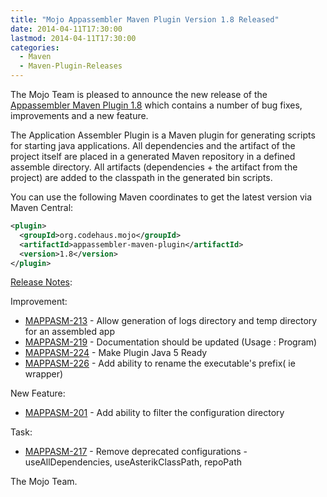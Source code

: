 ```yaml
---
title: "Mojo Appassembler Maven Plugin Version 1.8 Released"
date: 2014-04-11T17:30:00
lastmod: 2014-04-11T17:30:00
categories:
  - Maven
  - Maven-Plugin-Releases
---
```

The Mojo Team is pleased to announce the new release 
of the [Appassembler Maven Plugin 1.8](http://mojo.codehaus.org/appassembler/appassembler-maven-plugin/)
which contains a number of bug fixes, improvements and a new feature.

The Application Assembler Plugin is a Maven plugin for generating
scripts for starting java applications.
All dependencies and the artifact of the project itself are placed in
a generated Maven repository in a defined assemble directory.
All artifacts (dependencies + the artifact from the project) are added
to the classpath in the generated bin scripts.

You can use the following Maven coordinates to get the latest version via Maven Central:

```xml
<plugin>
  <groupId>org.codehaus.mojo</groupId>
  <artifactId>appassembler-maven-plugin</artifactId>
  <version>1.8</version>
</plugin>
```

<!-- more -->

[Release Notes](https://jira.codehaus.org/secure/ReleaseNote.jspa?projectId=11780&version=19848):

Improvement:

 * [MAPPASM-213](https://issues.apache.org/jira/browse/MAPPASM-213) - Allow generation of logs directory and temp directory for an assembled app
 * [MAPPASM-219](https://issues.apache.org/jira/browse/MAPPASM-219) - Documentation should be updated (Usage : Program)
 * [MAPPASM-224](https://issues.apache.org/jira/browse/MAPPASM-224) - Make Plugin Java 5 Ready
 * [MAPPASM-226](https://issues.apache.org/jira/browse/MAPPASM-226) - Add ability to rename the executable's prefix( ie wrapper)

New Feature:

 * [MAPPASM-201](https://issues.apache.org/jira/browse/MAPPASM-201) - Add ability to filter the configuration directory

Task:

 * [MAPPASM-217](https://issues.apache.org/jira/browse/MAPPASM-217) - Remove deprecated configurations - useAllDependencies, useAsterikClassPath, repoPath


The Mojo Team.

